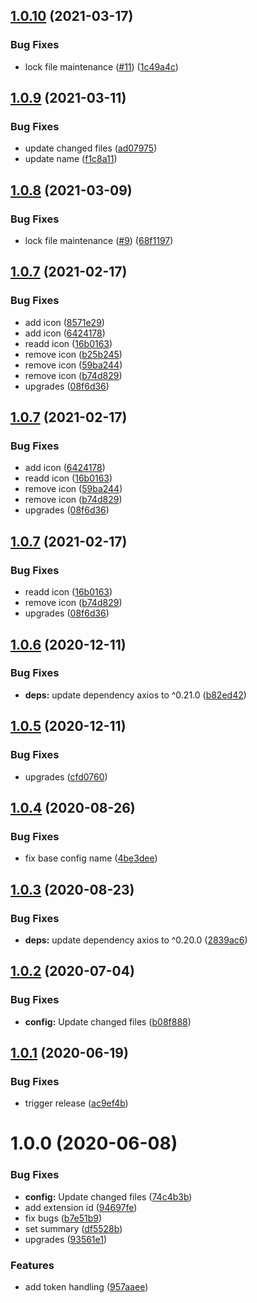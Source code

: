 ## [1.0.10](https://github.com/dword-design/github-latest-release/compare/v1.0.9...v1.0.10) (2021-03-17)


### Bug Fixes

* lock file maintenance ([#11](https://github.com/dword-design/github-latest-release/issues/11)) ([1c49a4c](https://github.com/dword-design/github-latest-release/commit/1c49a4c9550bfe0fab8a4f8bc773b79c8967d84b))

## [1.0.9](https://github.com/dword-design/github-latest-release/compare/v1.0.8...v1.0.9) (2021-03-11)


### Bug Fixes

* update changed files ([ad07975](https://github.com/dword-design/github-latest-release/commit/ad07975f2e3869a68d731036f6443a56e186823e))
* update name ([f1c8a11](https://github.com/dword-design/github-latest-release/commit/f1c8a110a80b9f0ad107ae0fa0787fef9681550e))

## [1.0.8](https://github.com/dword-design/github-latest-release/compare/v1.0.7...v1.0.8) (2021-03-09)


### Bug Fixes

* lock file maintenance ([#9](https://github.com/dword-design/github-latest-release/issues/9)) ([68f1197](https://github.com/dword-design/github-latest-release/commit/68f11973807b00a9ec707907ca84f92bb52acb8a))

## [1.0.7](https://github.com/dword-design/github-latest-release/compare/v1.0.6...v1.0.7) (2021-02-17)


### Bug Fixes

* add icon ([8571e29](https://github.com/dword-design/github-latest-release/commit/8571e29c0d40ac4482a79ef0c60540f96bee5fa5))
* add icon ([6424178](https://github.com/dword-design/github-latest-release/commit/6424178421c4e4bdf5196c5dbb036eddd5af38bc))
* readd icon ([16b0163](https://github.com/dword-design/github-latest-release/commit/16b01637b989b3937c2f45f3d19905bb1000f390))
* remove icon ([b25b245](https://github.com/dword-design/github-latest-release/commit/b25b245806d5f05b87de0eecd6eac247c8744884))
* remove icon ([59ba244](https://github.com/dword-design/github-latest-release/commit/59ba244e2a7758e156ca9ca62d8c437c164da724))
* remove icon ([b74d829](https://github.com/dword-design/github-latest-release/commit/b74d829e94a143f386137ddd69c59ca10f867cab))
* upgrades ([08f6d36](https://github.com/dword-design/github-latest-release/commit/08f6d36e7f2bbcb418a459fef63ff91ef8a223eb))

## [1.0.7](https://github.com/dword-design/github-latest-release/compare/v1.0.6...v1.0.7) (2021-02-17)


### Bug Fixes

* add icon ([6424178](https://github.com/dword-design/github-latest-release/commit/6424178421c4e4bdf5196c5dbb036eddd5af38bc))
* readd icon ([16b0163](https://github.com/dword-design/github-latest-release/commit/16b01637b989b3937c2f45f3d19905bb1000f390))
* remove icon ([59ba244](https://github.com/dword-design/github-latest-release/commit/59ba244e2a7758e156ca9ca62d8c437c164da724))
* remove icon ([b74d829](https://github.com/dword-design/github-latest-release/commit/b74d829e94a143f386137ddd69c59ca10f867cab))
* upgrades ([08f6d36](https://github.com/dword-design/github-latest-release/commit/08f6d36e7f2bbcb418a459fef63ff91ef8a223eb))

## [1.0.7](https://github.com/dword-design/github-latest-release/compare/v1.0.6...v1.0.7) (2021-02-17)


### Bug Fixes

* readd icon ([16b0163](https://github.com/dword-design/github-latest-release/commit/16b01637b989b3937c2f45f3d19905bb1000f390))
* remove icon ([b74d829](https://github.com/dword-design/github-latest-release/commit/b74d829e94a143f386137ddd69c59ca10f867cab))
* upgrades ([08f6d36](https://github.com/dword-design/github-latest-release/commit/08f6d36e7f2bbcb418a459fef63ff91ef8a223eb))

## [1.0.6](https://github.com/dword-design/github-latest-release/compare/v1.0.5...v1.0.6) (2020-12-11)


### Bug Fixes

* **deps:** update dependency axios to ^0.21.0 ([b82ed42](https://github.com/dword-design/github-latest-release/commit/b82ed423f2554092c8bef9b7eed3ed15ef25d583))

## [1.0.5](https://github.com/dword-design/github-latest-release/compare/v1.0.4...v1.0.5) (2020-12-11)


### Bug Fixes

* upgrades ([cfd0760](https://github.com/dword-design/github-latest-release/commit/cfd0760541922e0ca1a68f814782c6fb57803962))

## [1.0.4](https://github.com/dword-design/github-latest-release/compare/v1.0.3...v1.0.4) (2020-08-26)


### Bug Fixes

* fix base config name ([4be3dee](https://github.com/dword-design/github-latest-release/commit/4be3deeecf2a61236b41831023d6e3995dddd1de))

## [1.0.3](https://github.com/dword-design/github-latest-release/compare/v1.0.2...v1.0.3) (2020-08-23)


### Bug Fixes

* **deps:** update dependency axios to ^0.20.0 ([2839ac6](https://github.com/dword-design/github-latest-release/commit/2839ac651af379833ff8d12fde97adcab391ac34))

## [1.0.2](https://github.com/dword-design/github-latest-release/compare/v1.0.1...v1.0.2) (2020-07-04)


### Bug Fixes

* **config:** Update changed files ([b08f888](https://github.com/dword-design/github-latest-release/commit/b08f8885b078d3a45e1138ec8379ef7048e80428))

## [1.0.1](https://github.com/dword-design/github-latest-release/compare/v1.0.0...v1.0.1) (2020-06-19)


### Bug Fixes

* trigger release ([ac9ef4b](https://github.com/dword-design/github-latest-release/commit/ac9ef4b3f2fea5bac382b110e6a81358239a38a6))

# 1.0.0 (2020-06-08)


### Bug Fixes

* **config:** Update changed files ([74c4b3b](https://github.com/dword-design/github-latest-release/commit/74c4b3b983342a8cbc74dad384a4c8e2a2a9c793))
* add extension id ([94697fe](https://github.com/dword-design/github-latest-release/commit/94697fe5ebb7b57279b12823e1ce545cf07fdffd))
* fix bugs ([b7e51b9](https://github.com/dword-design/github-latest-release/commit/b7e51b9da981273b96b5d2ae3ca383866805421b))
* set summary ([df5528b](https://github.com/dword-design/github-latest-release/commit/df5528b7b6c97de04f96d3a061f25dd0e58d98a4))
* upgrades ([93561e1](https://github.com/dword-design/github-latest-release/commit/93561e142f5218162301608b960872d021449536))


### Features

* add token handling ([957aaee](https://github.com/dword-design/github-latest-release/commit/957aaeeaf8d414728d1c8ee0257f5bbe807ceb6e))
